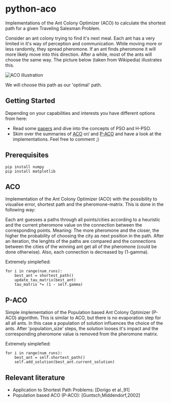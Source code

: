 # python-aco


Implementations of the Ant Colony Optimizer (ACO) to calculate the shortest path for a given Traveling Salesman Problem. 


Consider an ant colony trying to find it's next meal. Each ant has a very limited in it's way of perception and communication. While moving more or less  randomly, they spread pheromone. If an ant finds pheromone it will more likely move into this direction. After a while, most of the ants will choose the same way. The picture below (taken from Wikipedia) illustrates this. 

![ACO illustration](https://upload.wikimedia.org/wikipedia/commons/thumb/a/af/Aco_branches.svg/640px-Aco_branches.svg.png)


We will choose this path as our 'optimal' path. 


## Getting Started

Depending on your capabilities and interests you have different options from here:

+ Read some [papers](#Relevant-literature) and dive into the concepts of PSO and H-PSO.
+ Skim over the summaries of [ACO](#ACO) or/ and  [P-ACO](#P-ACO) and have a look at the implementations. Feel free to comment ;)

## Prerequisites

```
pip install numpy
pip install matplotlib
```

## ACO
Implementation of the Ant Colony Optimizer (ACO) with the possibility to visualise error, shortest path and the pheromone-matrix. This is done in the following way: 

Each ant guesses a paths through all points/cities according to a heuristic and the current pheromone value on the connection between the corresponding points. Meaning: The more pheromone and the closer, the higher the probability of choosing the city as next position in the path. After an iteration, the lenghts of the paths are compared and the connections between the cities of the winning ant get all of
the pheromone (could be done otherwise). Also, each connection is
decreased by (1-gamma). 

Extremely simplefied:
```
for i in range(num_runs):
	best_ant = shortest_path()
	update_tau_matrix(best_ant)
	tau_matrix *= (1 - self.gamma) 
```


## P-ACO

Simple implementation of the Population based Ant Colony Optimizer (P-ACO) algorithm. This is similar to ACO, but there is no evaporation step for all all ants. In this case a population of solution influences the choice of the ants. After 'population_size' steps, the solution looses it's impact and the corresponding pheromone value is removed from the pheromone matrix.

Extremely simplefied:
```
for i in range(num_runs):
    best_ant = self.shortest_path()
    self.add_solution(best_ant.current_solution)
```



## Relevant literature

- Application to Shortest Path Problems: [Dorigo et al.,91] 
- Population based ACO (P-ACO): [Guntsch,Middendorf,2002]
